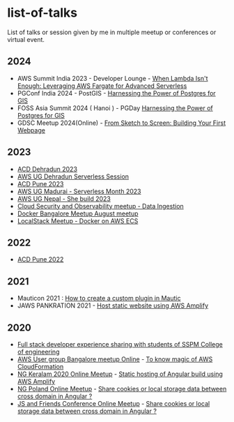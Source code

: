 # list-of-talks
List of talks or session given by me in multiple meetup or conferences or virtual event. 

## 2024 
- AWS Summit India 2023 - Developer Lounge - [When Lambda Isn't Enough: Leveraging AWS Fargate for Advanced Serverless
](2024/AWS-Summit-India-2024)
- PGConf India 2024 - PostGIS - [Harnessing the Power of Postgres for GIS](2024/PGConf-India-2024)
- FOSS Asia Summit 2024 ( Hanoi ) - PGDay [Harnessing the Power of Postgres for GIS](2024/PGConf-India-2024)
- GDSC Meetup 2024(Online) - [From Sketch to Screen: Building Your First Webpage](2024/GDSC)

## 2023 
- [ACD Dehradun 2023](2023/ACD-Dehradun-2023)
- [AWS UG Dehradun Serverless Session](2023/AWS-UG-Dehradun-Serverless-Session)
- [ACD Pune 2023 ](2023/ACD-Pune-2023/ACD_pune2023_build-MVP-using-serverless.pdf)
- [AWS UG Madurai - Serverless Month 2023](2023/AWS-UG-Madurai-Serverless-Month-2023)
- [AWS UG Nepal - She build 2023](2023/AWS-UG-Nepal-She-Build-2023)
- [Cloud Security and Observability meetup - Data Ingestion ](2023/Cloud-Security-&-Observability-Data-Meetup)
- [Docker Bangalore Meetup August meetup ](2023/Docker-Bangalore-Meetup-August-2023-Docker-Wasm)
- [LocalStack Meetup - Docker on AWS ECS ](2023/LocalStack-Meetup-2023)

## 2022
- [ACD Pune 2022](2022/ACD-Pune-2022)

## 2021
- Mauticon 2021 :  [How to create a custom plugin in Mautic ](https://slides.com/avinashdalvi/mautic-custom-plugin-creation)
- JAWS PANKRATION 2021 - [Host static website using AWS Amplify](https://www.youtube.com/watch?v=TQhvghXJDnY)

## 2020
- [Full stack developer experience sharing with students of SSPM College of engineering](https://slides.com/avinashdalvi/experience-sharing-about-full-stack-developer)
- [AWS User group Bangalore meetup Online](https://www.awsugblr.in/) - [To know magic of AWS CloudFormation](https://slides.com/avinashdalvi/to-know-magic-of-aws-cloudformation)
- [NG Keralam 2020 Online Meetup](https://twitter.com/ng_keralam) - [Static hosting of Angular build using AWS Amplify](https://slides.com/avinashdalvi/static-hosting-of-angular-build-using-aws-amplify)
- [NG Poland Online Meetup](https://twitter.com/ngPolandConf) - [Share cookies or local storage data between cross domain in Angular ?](https://slides.com/avinashdalvi/ng-poland-conf-share-cookies-or-local-storage-data-between-cross-domain-in-angular)
- [JS and Friends Conference Online Meetup](https://twitter.com/JSFriendsConf) - [Share cookies or local storage data between cross domain in Angular ?](https://slides.com/avinashdalvi/share-cookie-or-local-storage-data-between-cross-domain-in-angular)
